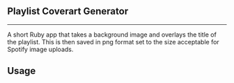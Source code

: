 Playlist Coverart Generator 
--------------
--------------


A short Ruby app that takes a background image and overlays the title of the playlist.
This is then saved in png format set to the size acceptable for Spotify image uploads. 


Usage 
----------